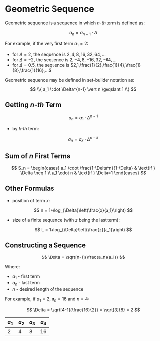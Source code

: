 # Geometric Sequence

Geometric sequence is a sequence in which _n-th_ term is defined as:

$$
a_n = a_{n-1} \cdot \Delta
$$

For example, if the very first term $a_1=2$:

- for $\Delta=2$, the sequence is $2,4,8,16,32,64,...$
- for $\Delta=-2$, the sequence is $2,-4,8,-16,32,-64,...$
- for $\Delta=0.5$, the sequence is $2,1,\frac{1}{2},\frac{1}{4},\frac{1}{8},\frac{1}{16},...$

Geometric sequence may be defined in set-builder notation as:

$$
\\{ a_1 \cdot \Delta^{n-1} \vert n \geqslant 1 \\}
$$

## Getting _n-th_ Term

$$
a_n = a_1 \cdot \Delta^{n-1}
$$

- by _k-th_ term:

$$
a_n = a_k \cdot \Delta^{n-k}
$$

## Sum of $n$ First Terms

$$
S_n = \begin{cases}
a_1 \cdot \frac{1-\Delta^n}{1-\Delta} & \text{if } \Delta \neq 1
\\
a_1 \cdot n & \text{if } \Delta=1
\end{cases}
$$

## Other Formulas

- position of term $x$:

$$
n = 1+\log_{\Delta}\left(\frac{x}{a_1}\right)
$$

- size of a finite sequence (with $z$ being the last term):

$$
L = 1+log_{\Delta}\left(\frac{z}{a_1}\right)
$$

## Constructing a Sequence

$$
\Delta = \sqrt[n-1]{\frac{a_n}{a_1}}
$$

Where:
- $a_1$ - first term
- $a_n$ - last term
- $n$ - desired length of the sequence

For example, if $a_1=2$, $a_n=16$ and $n=4$:

$$
\Delta = \sqrt[4-1]{\frac{16}{2}} = \sqrt[3]{8} = 2
$$

| $a_1$ | $a_2$ | $a_3$ | $a_4$ |
|--|--|--|--|
| 2 | 4 | 8 | 16 |
